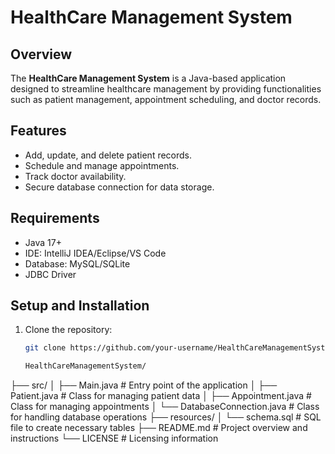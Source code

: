 # HealthCare Management System

## Overview
The **HealthCare Management System** is a Java-based application designed to streamline healthcare management by providing functionalities such as patient management, appointment scheduling, and doctor records.

## Features
- Add, update, and delete patient records.
- Schedule and manage appointments.
- Track doctor availability.
- Secure database connection for data storage.

## Requirements
- Java 17+
- IDE: IntelliJ IDEA/Eclipse/VS Code
- Database: MySQL/SQLite
- JDBC Driver

## Setup and Installation
1. Clone the repository:
   ```bash
   git clone https://github.com/your-username/HealthCareManagementSystem.git

   HealthCareManagementSystem/
├── src/
│   ├── Main.java            # Entry point of the application
│   ├── Patient.java         # Class for managing patient data
│   ├── Appointment.java     # Class for managing appointments
│   └── DatabaseConnection.java # Class for handling database operations
├── resources/
│   └── schema.sql           # SQL file to create necessary tables
├── README.md                # Project overview and instructions
└── LICENSE                  # Licensing information

